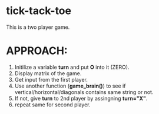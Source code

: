 # tick-tack-toe
This is a two player game.

# APPROACH:

1. Initilize a variable __turn__ and put __O__ into it (ZERO).
2. Display matrix of the game.
3. Get input from the first player.
4. Use another function (__game_brain()__) to see if vertical/horizontal/diagonals contains same string or not.
5. If not, give __turn__ to 2nd player by assingning __turn="X"__.
6. repeat same for second player.
